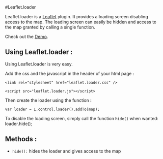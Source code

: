 #Leaflet.loader

Leaflet.loader is a [Leaflet](https://github.com/Leaflet/Leaflet) plugin. It provides a loading screen disabling access to the map.
The loading screen can easily be hidden and access to the map granted by calling a single function.

Check out the [Demo](http://http://eclipse1979.github.io/leaflet-loader/example/leaflet-loader.html).

## Using Leaflet.loader :

Using Leaflet.loader is very easy.

Add the css and the javascript in the header of your html page :
    
    <link rel="stylesheet" href="leaflet.loader.css" />
    
    <script src="leaflet.loader.js"></script>

Then create the loader using the function :

    var loader = L.control.loader().addTo(map);
    
To disable the loading screen, simply call the function `hide()` when wanted:
    loader.hide();

## Methods :

* `hide():` hides the loader and gives access to the map 